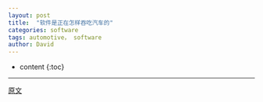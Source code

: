 ```yaml
---
layout: post
title:  "软件是正在怎样吞吃汽车的"
categories: software
tags: automotive， software
author: David
---
```


* content
{:toc}

---

[原文](https://spectrum.ieee.org/cars-that-think/transportation/advanced-cars/software-eating-car?utm_source=carsthatthink&utm_medium=email&utm_campaign=carsthatthink-07-14-21&utm_content=httpsspectrumieeeorgcarsthatthinktransportationadvancedcarssoftwareeatingcar&mkt_tok=NzU2LUdQSC04OTkAAAF-RE4sRzyUrWvdJ5Oj5UO-jaKaKaFFvM_iB8BZVVTJEsEeDaognvWBb7E1sMiQNg2pLcxPFRD5OZVGKqHigZT_KEI2Hh__Noi-K_gGTrvyiz0z)

